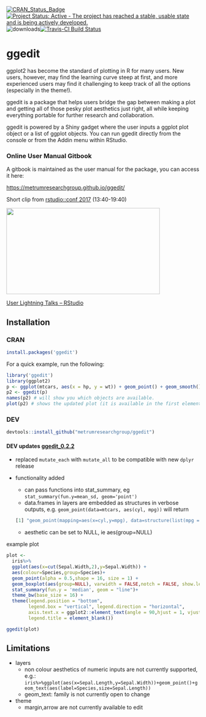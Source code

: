 [![CRAN\_Status\_Badge](https://www.r-pkg.org/badges/version/ggedit)](https://cran.r-project.org/package=ggedit)
[![Project Status: Active - The project has reached a stable, usable state and is being actively developed.](http://www.repostatus.org/badges/0.1.0/active.svg)](http://www.repostatus.org/#active) 
![downloads](http://cranlogs.r-pkg.org/badges/ggedit)[![Travis-CI Build Status](https://travis-ci.org/metrumresearchgroup/ggedit.svg?branch=master)](https://travis-ci.org/metrumresearchgroup/ggedit)

# ggedit

ggplot2 has become the standard of plotting in R for many users. New users, however, may find the learning curve steep at first, and more experienced users may find it challenging to keep track of all the options (especially in the theme!). 

ggedit is a package that helps users bridge the gap between making a plot and getting all of those pesky plot aesthetics just right, all while keeping everything portable for further research and collaboration.

ggedit is powered by a Shiny gadget where the user inputs a ggplot plot object or a list of ggplot objects. You can run ggedit directly from the console or from the Addin menu within RStudio.

### Online User Manual Gitbook

A gitbook is maintained as the user manual for the package, you can access it here:

https://metrumresearchgroup.github.io/ggedit/


Short clip from [rstudio::conf 2017](https://www.rstudio.com/conference/) (13:40-19:40)

<p><a href="https://www.rstudio.com/resources/videos/user-lightning-talks/?wvideo=64h36ke5ph"><img src="https://embedwistia-a.akamaihd.net/deliveries/14bd323d229d35c90ca8af815b0f49dde8f73ad2.jpg?image_play_button_size=2x&amp;image_crop_resized=960x540&amp;image_play_button=1&amp;image_play_button_color=71aadbe0" width="400" height="225" style="width: 400px; height: 225px;"></a></p><p><a href="https://www.rstudio.com/resources/videos/user-lightning-talks/?wvideo=64h36ke5ph">User Lightning Talks – RStudio</a></p>


## Installation

### CRAN
```r
install.packages('ggedit')
```

For a quick example, run the following:

```r
library('ggedit')
library(ggplot2)
p <- ggplot(mtcars, aes(x = hp, y = wt)) + geom_point() + geom_smooth()
p2 <- ggedit(p)
names(p2) # will show you which objects are available.
plot(p2) # shows the updated plot (it is available in the first element of p2)
```
### DEV
```r
devtools::install_github("metrumresearchgroup/ggedit")
```

#### DEV updates [ggedit_0.2.2](https://github.com/metrumresearchgroup/ggedit/blob/master/Miscellaneous/ggedit_0.2.2.tar.gz)

  - replaced `mutate_each` with `mutate_all` to be compatible with new `dplyr` release

  - functionality added
    - can pass functions into stat_summary, eg `stat_summary(fun.y=mean_sd, geom='point')`
    - data.frames in layers are embedded as structures in verbose outputs, e.g. `geom_point(data=mtcars, aes(cyl, mpg))` will return
    ```r
    [1] "geom_point(mapping=aes(x=cyl,y=mpg), data=structure(list(mpg = c(21, 21, 22.8, 21.4, 18.7, 18.1, 14.3, \n24.4, 22.8, 19.2, 17.8, 16.4, 17.3, 15.2, 10.4, 10.4, 14.7, 32.4,.. <truncated>
    ```
    - aesthetic can be set to NULL, ie aes(group=NULL)
    
example plot

```r
plot <- 
  iris%>%
  ggplot(aes(x=cut(Sepal.Width,2),y=Sepal.Width)) +
  aes(colour=Species,group=Species)+
  geom_point(alpha = 0.5,shape = 16, size = 1) +
  geom_boxplot(aes(group=NULL), varwidth = FALSE,notch = FALSE, show.legend = TRUE)+
  stat_summary(fun.y = 'median', geom = "line")+
  theme_bw(base_size = 16) +
  theme(legend.position = "bottom",
        legend.box = "vertical", legend.direction = "horizontal",
        axis.text.x = ggplot2::element_text(angle = 90,hjust = 1, vjust = 0.5),
        legend.title = element_blank())

ggedit(plot)
```
    

## Limitations
  - layers
    - non colour aesthetics of numeric inputs are not currently supported, e.g.:
      `iris%>%ggplot(aes(x=Sepal.Length,y=Sepal.Width))+geom_point()+geom_text(aes(label=Species,size=Sepal.Length))`
    - geom_text: family is not currently open to change
  - theme
    - margin,arrow are not currently available to edit
